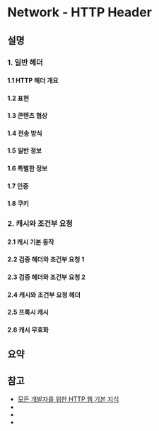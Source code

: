 # Network - HTTP Header

## 설명

### 1. 일반 헤더

#### 1.1 HTTP 헤더 개요

#### 1.2 표현

#### 1.3 콘텐츠 협상

#### 1.4 전송 방식

#### 1.5 일반 정보

#### 1.6 특별한 정보

#### 1.7 인증

#### 1.8 쿠키

### 2. 캐시와 조건부 요청

#### 2.1 캐시 기본 동작

#### 2.2 검증 헤더와 조건부 요청 1

#### 2.3 검증 헤더와 조건부 요청 2

#### 2.4 캐시와 조건부 요청 헤더

#### 2.5 프록시 캐시

#### 2.6 캐시 무효화

## 요약

## 참고

- [모든 개발자를 위한 HTTP 웹 기본 지식](https://www.inflearn.com/course/http-%EC%9B%B9-%EB%84%A4%ED%8A%B8%EC%9B%8C%ED%81%AC/dashboard)
- []()
- []()
- []()

